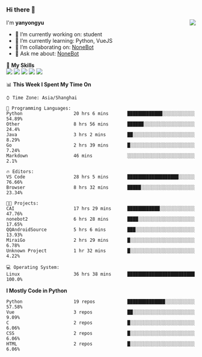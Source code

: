 ### Hi there 👋

<a href="#">
  <img align="right" src="https://github-readme-stats.vercel.app/api?username=yanyongyu&count_private=true&show_icons=true&bg_color=15,f2f7fd,E0EAFC" />
</a>

I'm **yanyongyu**

- 🔭 I’m currently working on: student
- 🌱 I’m currently learning: Python, VueJS
- 👯 I’m collaborating on: [NoneBot](https://github.com/nonebot)
- 💬 Ask me about: [NoneBot](https://github.com/nonebot)

🌟 **My Skills**  
![](https://img.shields.io/badge/-Python-3e74a2?style=flat-square&logo=Python&logoColor=fff)
![](https://img.shields.io/badge/-Vue-4fc08d?style=flat-square&logo=Vue.js&logoColor=fff)
![](https://img.shields.io/badge/-Node.js-339933?style=flat-square&logo=Node.js&logoColor=fff)
![](https://img.shields.io/badge/-Docker-2496ED?style=flat-square&logo=Docker&logoColor=fff)
![](https://img.shields.io/badge/-Linux-000000?style=flat-square&logo=Linux&logoColor=fff)

<!--START_SECTION:waka-->
📊 **This Week I Spent My Time On** 

```text
⌚︎ Time Zone: Asia/Shanghai

💬 Programming Languages: 
Python                   20 hrs 6 mins       █████████████░░░░░░░░░░░░   54.89% 
Other                    8 hrs 56 mins       ██████░░░░░░░░░░░░░░░░░░░   24.4% 
Java                     3 hrs 2 mins        ██░░░░░░░░░░░░░░░░░░░░░░░   8.29% 
Go                       2 hrs 39 mins       █░░░░░░░░░░░░░░░░░░░░░░░░   7.24% 
Markdown                 46 mins             ░░░░░░░░░░░░░░░░░░░░░░░░░   2.1%

🔥 Editors: 
VS Code                  28 hrs 5 mins       ███████████████████░░░░░░   76.66% 
Browser                  8 hrs 32 mins       █████░░░░░░░░░░░░░░░░░░░░   23.34%

🐱‍💻 Projects: 
CAI                      17 hrs 29 mins      ████████████░░░░░░░░░░░░░   47.76% 
nonebot2                 6 hrs 28 mins       ████░░░░░░░░░░░░░░░░░░░░░   17.65% 
QQAndroidSource          5 hrs 6 mins        ███░░░░░░░░░░░░░░░░░░░░░░   13.93% 
MiraiGo                  2 hrs 29 mins       █░░░░░░░░░░░░░░░░░░░░░░░░   6.78% 
Unknown Project          1 hr 32 mins        █░░░░░░░░░░░░░░░░░░░░░░░░   4.22%

💻 Operating System: 
Linux                    36 hrs 38 mins      █████████████████████████   100.0%

```

**I Mostly Code in Python** 

```text
Python                   19 repos            ██████████████░░░░░░░░░░░   57.58% 
Vue                      3 repos             ██░░░░░░░░░░░░░░░░░░░░░░░   9.09% 
C                        2 repos             █░░░░░░░░░░░░░░░░░░░░░░░░   6.06% 
CSS                      2 repos             █░░░░░░░░░░░░░░░░░░░░░░░░   6.06% 
HTML                     2 repos             █░░░░░░░░░░░░░░░░░░░░░░░░   6.06%

```



<!--END_SECTION:waka-->
